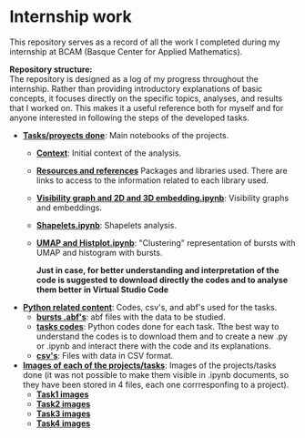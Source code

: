 # Internship work
This repository serves as a record of all the work I completed during my internship at BCAM (Basque Center for Applied Mathematics).

**Repository structure:**  
The repository is designed as a log of my progress throughout the internship. Rather than providing introductory explanations of basic concepts, it focuses directly on the specific topics, analyses, and results that I worked on. This makes it a useful reference both for myself and for anyone interested in following the steps of the developed tasks.


- **[Tasks/proyects done](./task)**: Main notebooks of the projects.
  - **[Context](./task/1_context.md)**: Initial context of the analysis.
  - **[Resources and references](./task/2_Libraries_used.md)** Packages and libraries used. There are links to access to the information related to each library used.
  - **[Visibility graph and 2D and 3D embedding.ipynb](./task/2_Visibility_embedding_graph.ipynb)**: Visibility graphs and embeddings.
  - **[Shapelets.ipynb](./task/3_Shapelets.ipynb)**: Shapelets analysis.
  - **[UMAP and Histplot.ipynb](./task/4_histplot.ipynb)**: "Clustering" representation of bursts with UMAP and histogram with bursts.
    
     **Just in case, for better understanding and interpretation of the code is suggested to download directly the codes and to analyse them better in Virtual Studio Code**
- **[Python related content](.python)**: Codes, csv's, and abf's used for the tasks.
  - **[bursts .abf's](./python/bursting)**: abf files with the data to be studied.
  - **[tasks codes](./python/codes)**: Python codes done for each task. Tthe best way to understand the codes is to download them and to create a new .py or .ipynb and interact there with the code and its explanations.
  - **[csv's](./python/csv)**: Files with data in CSV format.
- **[Images of each of the projects/tasks](./Images_outputs)**: Images of the projects/tasks done (it was not possible to make them visible in .ipynb documents, so they have been stored in 4 files, each one corrresponfing to a project).
  - **[Task1 images](./Images_outputs/Task1)** 
  - **[Task2 images](./Images_outputs/Task2)**
  - **[Task3 images](./Images_outputs/Task3)**
  - **[Task4 images](./Images_outputs/Task4)** 
